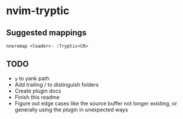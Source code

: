 # nvim-tryptic

## Suggested mappings

```
nnoremap <leader>- :Tryptic<CR>
```

## TODO

- `y` to yank path
- Add trailing / to distinguish folders
- Create plugin docs
- Finish this readme
- Figure out edge cases like the source buffer not longer existing, or generally using the plugin in unexpected ways
